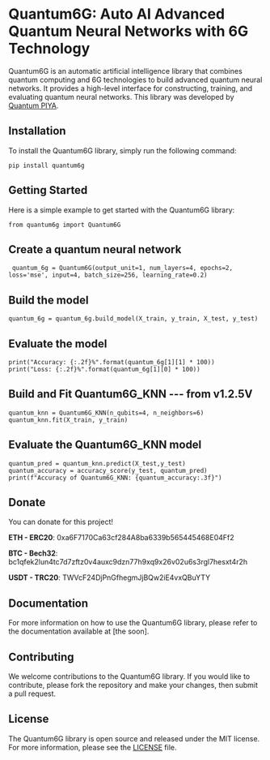 
# Quantum6G: Auto AI Advanced Quantum Neural Networks with 6G Technology
Quantum6G is an automatic artificial intelligence library that combines quantum computing and 6G technologies to build advanced quantum neural networks. It provides a high-level interface for constructing, training, and evaluating quantum neural networks. This library was developed by [Quantum PIYA](https://www.piya.ai).

## Installation
To install the Quantum6G library, simply run the following command: 

```
pip install quantum6g
```

## Getting Started
Here is a simple example to get started with the Quantum6G library:

``` 
from quantum6g import Quantum6G
```

## Create a quantum neural network

``` quantum_6g = Quantum6G(output_unit=1, num_layers=4, epochs=2, loss='mse', input=4, batch_size=256, learning_rate=0.2)```

## Build the model
``` 
quantum_6g = quantum_6g.build_model(X_train, y_train, X_test, y_test)
```

## Evaluate the model
``` 
print("Accuracy: {:.2f}%".format(quantum_6g[1][1] * 100))
print("Loss: {:.2f}%".format(quantum_6g[1][0] * 100))
```

## Build and Fit Quantum6G_KNN --- from v1.2.5V
``` 
quantum_knn = Quantum6G_KNN(n_qubits=4, n_neighbors=6)
quantum_knn.fit(X_train, y_train)
```
## Evaluate the Quantum6G_KNN model
``` 
quantum_pred = quantum_knn.predict(X_test,y_test)
quantum_accuracy = accuracy_score(y_test, quantum_pred)
print(f"Accuracy of Quantum6G_KNN: {quantum_accuracy:.3f}")
```

## Donate
You can donate for this project!

**ETH - ERC20**: 0xa6F7170Ca63cf284A8ba6339b565445468E04Ff2

**BTC - Bech32**: bc1qfek2lun4tc7d7zftz0v4auxc9dzn77h9xq9x26v02u6s3rgl7hesxt4r2h

**USDT - TRC20**: TWVcF24DjPnGfhegmJjBQw2iE4vxQBuYTY

## Documentation
For more information on how to use the Quantum6G library, please refer to the documentation available at [the soon].

## Contributing
We welcome contributions to the Quantum6G library. If you would like to contribute, please fork the repository and make your changes, then submit a pull request.

## License
The Quantum6G library is open source and released under the MIT license. For more information, please see the [LICENSE](https://choosealicense.com/licenses/mit/) file.

